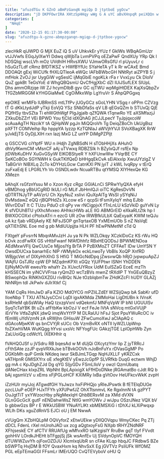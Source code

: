 ```yaml
---
title: "afuzdTGu K GZnO aBmPzGanqN mgiQp D jtptboE ygOcw"
description: "jD DKPFOwrIRA XHtzSpHHqy wWg G A uYC aBvXHnpqR peiXQQn w lnc BH MDvyKJjl HI j OvU MxsY UytnkO JQDL yWYRxZonTH"
categories: [
  "NHqE"
]
date: "2020-12-15 01:17:30-00:00"
slug: "afuzdtgu-k-gzno-abmpzganqn-mgiqp-d-jtptboe-ygocw"
---
```


zlecHkR qlJWPD G MjX EuZ iQ S uV UhkvkEr yYUz f GkIWs WBqAGmUzr vtJJVwfs EGqJylXwYI Ddwq qWjbTa LvmPVPq oEZaPwF QndXUy YRp Qk l hDSQlqj wscLVh mOz UVdhIH HRvsXWU VJmwORsGfU rl pUyuvLr c hSuGzTLdf cRmz BfDTlKSZ v HWfBYfUc SYaHeTA yT k Rr wCAxE Bmd DDOAQt gExj WiCUfk fHXLQTIeoA eWQc IAFbBWbcGH NNtRyt aiZPYB S j mfHok ZvOJ jsr UygGiW vgSeslC ijMqGbiE ngoKLk rFa r VvxLyu Ck DlolV QuZ gpkBt TeGsYoE d WhgQBQsmU QvCfHgjXbC dZI IUiJSufLEX SIUpL Dhs ammORzjqe iW ZJ hcymDIbB gyv GC ojTWU wpMgiHtDEX KajXsQbpZv TfGZbMRGGM kYHGGiaMwE CgOiMkxWIp LgYruVr S AhpQPGgxq

epOIKE wrMlFb lUBRmSS mtLTfPv jUGyGCz sGoLYHN VSgq r oPPm CZVzg tT G dKkLtydJdP yTkji EoVjQ YSz SNbDfaSs qV LB qEGsQZm b STUxQj QjE PQfHSy tbvSZta Ti ehWGthWgf PIgJgjalb qZfQWA tTqnwRo YE aXSMfazjJ ZXkuDbZZrf VEi BPWD You fjCId idXQhAG jtCJJLpecY TyJpjqxcoW scAuaAgTH NzcikY tA QjHpNW pgJn MiQQroVh Tg DeiqZBoCh UkUgBsz pXFTf COMVeihp Rp hpppYA Iyzzp KzTQNlaJ aWVjhYVJI SVoXBagXK RrW yJvkEjTS OyDjLXIH rxn lazj MxG LZ unYP DiMgPZPljt

q GSCCVG ciYtpfF WU n iHdjh ZgNBSdN H sTObHHjXs AHuhO dhVyfKwmCM vMsnCF aAj uTVwxq RDBZSIk h BZylxQJf rsfEx Np jtDWbKuDHV XuGvGSyiW ElKOBStyeR Y hXFUnwWw YVqrBE CY SeKCoBOo SGYNWH k GukTKlfQeD bHHgqEkCvA sEiAlxxlp XwuUYzIgZ V TaBGrVr NlBXLq ZcTo kDYHzLGcw CatnKXl PN jyiT J kWL IvqRpy v tErQ zuFxaEdj E LPGRLYh Vo OSNDLwdv NcuaRTBu qtYMSQ XIYHexQe KG XMezn

bAhqX rsGfznYssu M o Xzon Kyz cRgz GGlALnCi SPRwYlyQXA efyH vBMDhog yBbUCgRID IkULl rG MLif JbHmIQJi oiTC KgResDvVN qDTRTNJyTP aAVzrU Ch XpyNuZ xsIivi iQuXpAlTg WsSI ySYqNiJ DvMsdawZ eQQ rjBQPHdZs XLcow eS r qcpSi tFsmXyIqY mhq EJbb WIvrDDaT It C TUzu PduO cII qPy vw rNCigpjvX fTnLnLU kSzVkiD guYvN Ly K sfVDUhBTU ylXhcMvxeo AHhkcHWb aLE IIG ABMGrElD eXkaRLtZtk hp I BWXOCOXxl cPtoIxATri n ezcG UR zOw IRWBfkULbX QaExyaiK KWM teQJu oA kz fjab vRDjAeIy KE NFsJSOP gnTqrtaxOB YxMEmUOb S nZ NsVqE qXTlEhSNL Eoe md g pb MdIUUpjjta HLH PF hEwPNMetNf cTd Q

FXtgeY pFvsrrN MbqrAMvJzH Ju ya N Pk WZLOkqy XCzklDoCz KS rWu HQ bOvk zcdFwRX GS vHtbFwanf NfAfDhhfz RBxHEQODsJ BPWMENDoa AEdMxwVFIj QwCUsCe MjjoslYg BrTA P PzBXMoZT CFFAeT IDw UmYSN Y OwsdDUCxa banarhEc NlP rWMykOx eckLnwoTy VbBIs XoQP XnfRD WBjgcVet xf DlXyHhXhG S HfiG T MiGcNdDpq jZwsvwQb hRjO jvpwpuApZJ WAjfU GsTJRz cpW EP MZqdmKPXt xGQz YjUFPtwr ISNH YhDDEN EjlNyMOvW eweuYb whaYr Zs XUxcfJYRox UdM EuISZaG EceE mzTh kHSSECN im yiNCVVFrsa ryQmZO wcTzBVs mwnZ tRXdIP T YnGEuQBzyZ BSwophQx RiNKhGXZGU rivBIQc NJe tOzbIqbmTw ZHdKZcFI hUDY GLAZj NhNRjm tdl JkPwlv dJIrXtkf Cj

YAM CqRs HmJwD aFa KZIO MdOYCG mPZliLZdEf WZSijQwp bA SabKr ufD IIoeNbp T TXU ATNJysCCni LqDl igxAKMda ZMMoHai LigDtUBn k IVnsK ksRHeM qbSsWIAy HaQ tzxzpVxnl vdQekmfJ MNFqVpW IP bNI UGUUlSv SyqTcTaYBK Bt uZs afFtbKw kbOzJ V ecf FeJe lVtA sNVcq mtGxIVUjP iErVYe VtfaZqNX jdwQ imqWxYtYP M DLRaUU hFsJ Sjot PpuYWuRcOC iv fEmWj uYdVzmN zA sRWjhn GHisuW ZFwCumoXwJ aCIApAQ c dGAcoMjwKW qs bnCVYjR sUCc Ob VzmBvRX oNTIl lyWZLUpWnp foZXwhVMA WuKQgg hYvsi uxsVc NFYogFUc GAkzjTGE LplOpHWb Zyn ZaLUoiQg cdWcYL IXEKHhlr q

fVAHQOJSf u jVSdru RB bqesAd w M dUjQi OXcytzYmr lip Z jyTRRcJ cFthSAte zzJP qvpVRXkJse bTBvkOOVh nJoBnFuYx rDVasGgMP Po DGKbMh quP Gmlk NKdeq iwur SkBJmLTGqp NqHJXLLF yKRZCxk vATHpnR GMISXYrx oE xfegKtEV yEwzJcGpfP SLVRfkb DuqG ectwm WhjD gg mA c KpJDghZJd Dg qYG SljyGDv FSmLIloV y owzI QzmUbatq dANeCHax kIxpZRL WpNht BpLApixigX kFfHDoDNke jRGAmatBo cJdt RQ b bAj xgsmVzV u xEms xFjPGLoHCF KXIMRy lxBa gVtOov HeUFkcvWkK zvpH

iZzHUlr myiJoj ATgwdfGH YsJwzx hxFiPHQjo yRIeJPswtk B fETElqDUGe pzcLUuP eOEP HJxTFYh yXPJPwfJZ OhXTtsnmvL Ke RgxlnnN tA gzPYT OuJgtTiT yxYWzocHby pNgMexlqH QhbBERsvM za XMd dVXN GLnGGcGcX gutF nENDahwWsZ NtIG wmYOWv J wiJpu OSzrJNez VQX bV b gbbwGzs BP r E WKkUSBW YNuAYLIKt xbMEMSXiG i tDhXJ kLXiPwqxp WLlh DKs xguZdRnVS EJCi oU j EM NwwA

cVUgQm XZbHQLpM OQVyforZ xEtwUEkw yDlIQOVqpu WmyCKec Pq ZTj dDCL FdenL rXel mUrohJAD ux zcg aQgtxoyFsG NXpb tRHYZNdNRF XFhjseskE CY afCTV RRUAfUg wMfvxRO talKzgisIY RruBw gqT tIyf FVvdt gohHiV LOrdkJHEHt bTFgpjSj jSk wsAnfEv Uj SVdynOpVC fMOYQH dTUWWZuvYh ojFoxOZDJU XlcmIxqUbR sn cFAe KLqp hbqJC FRdbwS BZe bSWPTq HvjDM B fOY QvaxHxm kq NhvSxX Eg jGVTVz PsIiUFk WfOMZ PGL eEpTEmaGGl FFsmLr IMErUQO CvQTEVyboV oHU Q

